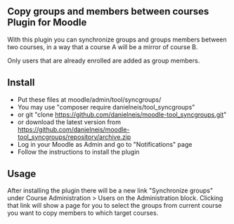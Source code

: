 Copy groups and members between courses Plugin for Moodle
---------------------------------------------------

With this plugin you can synchronize groups and groups members between two courses,
in a way that a course A will be a mirror of course B.

Only users that are already enrolled are added as group members.

Install
-------

* Put these files at moodle/admin/tool/syncgroups/
 * You may use "composer require danielneis/tool_syncgroups"
 * or git "clone https://github.com/danielneis/moodle-tool_syncgroups.git"
 * or download the latest version from https://github.com/danielneis/moodle-tool_syncgroups/repository/archive.zip
* Log in your Moodle as Admin and go to "Notifications" page
* Follow the instructions to install the plugin

Usage
-----

After installing the plugin there will be a new link "Synchronize groups" under Course Administration > Users on the Administration block.
Clicking that link will show a page for you to select the groups from current course you want to copy members to which target courses.
